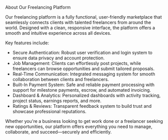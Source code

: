 

About Our Freelancing Platform

Our freelancing platform is a fully functional, user-friendly marketplace that seamlessly connects clients with talented freelancers from around the world. 
Designed with a clean, responsive interface, the platform offers a smooth and intuitive experience across all devices.

Key features include:

- Secure Authentication: Robust user verification and login system to ensure data privacy and account protection.  
- Job Management: Clients can effortlessly post projects, while freelancers can browse opportunities and submit tailored proposals.  
- Real-Time Communication: Integrated messaging system for smooth collaboration between clients and freelancers.  
- Built-In Payment System: Safe and reliable payment processing with support for milestone payments, escrow, and automated invoicing.  
- Dashboard & Analytics: Personalized dashboards with activity tracking, project status, earnings reports, and more.  
- Ratings & Reviews: Transparent feedback system to build trust and showcase professional reputations.

Whether you're a business looking to get work done or a freelancer seeking new opportunities, our platform offers everything you need to manage,
collaborate, and succeed—securely and efficiently.

